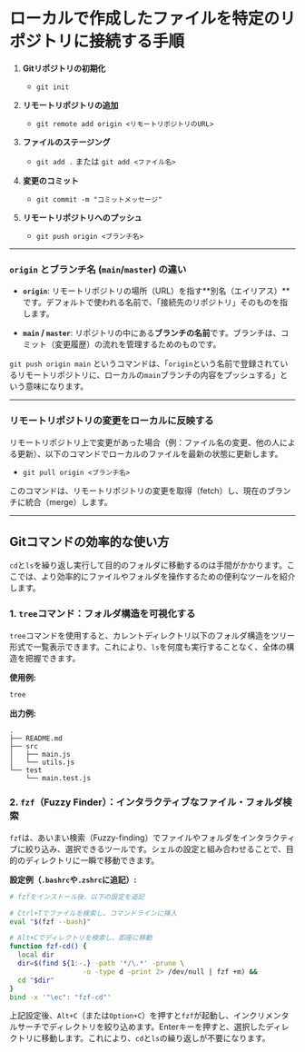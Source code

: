 # ローカルで作成したファイルを特定のリポジトリに接続する手順

1. **Gitリポジトリの初期化**
   - `git init`

2. **リモートリポジトリの追加**
   - `git remote add origin <リモートリポジトリのURL>`

3. **ファイルのステージング**
   - `git add .` または `git add <ファイル名>`

4. **変更のコミット**
   - `git commit -m "コミットメッセージ"`

5. **リモートリポジトリへのプッシュ**
   - `git push origin <ブランチ名>`

---

### `origin` とブランチ名 (`main`/`master`) の違い

- **`origin`**: リモートリポジトリの場所（URL）を指す**別名（エイリアス）**です。デフォルトで使われる名前で、「接続先のリポジトリ」そのものを指します。

- **`main` / `master`**: リポジトリの中にある**ブランチの名前**です。ブランチは、コミット（変更履歴）の流れを管理するためのものです。

`git push origin main` というコマンドは、「`origin`という名前で登録されているリモートリポジトリに、ローカルの`main`ブランチの内容をプッシュする」という意味になります。

---

### リモートリポジトリの変更をローカルに反映する

リモートリポジトリ上で変更があった場合（例：ファイル名の変更、他の人による更新）、以下のコマンドでローカルのファイルを最新の状態に更新します。

- `git pull origin <ブランチ名>`

このコマンドは、リモートリポジトリの変更を取得（fetch）し、現在のブランチに統合（merge）します。

---

## Gitコマンドの効率的な使い方

`cd`と`ls`を繰り返し実行して目的のフォルダに移動するのは手間がかかります。ここでは、より効率的にファイルやフォルダを操作するための便利なツールを紹介します。

### 1. `tree`コマンド：フォルダ構造を可視化する

`tree`コマンドを使用すると、カレントディレクトリ以下のフォルダ構造をツリー形式で一覧表示できます。これにより、`ls`を何度も実行することなく、全体の構造を把握できます。

**使用例:** 
```bash
tree
```

**出力例:**
```
.
├── README.md
├── src
│   ├── main.js
│   └── utils.js
└── test
    └── main.test.js
```

### 2. `fzf`（Fuzzy Finder）：インタラクティブなファイル・フォルダ検索

`fzf`は、あいまい検索（Fuzzy-finding）でファイルやフォルダをインタラクティブに絞り込み、選択できるツールです。シェルの設定と組み合わせることで、目的のディレクトリに一瞬で移動できます。

**設定例（`.bashrc`や`.zshrc`に追記）:**
```bash
# fzfをインストール後、以下の設定を追記

# Ctrl+Tでファイルを検索し、コマンドラインに挿入
eval "$(fzf --bash)"

# Alt+Cでディレクトリを検索し、即座に移動
function fzf-cd() {
  local dir
  dir=$(find ${1:-.} -path '*/\.*' -prune \
                  -o -type d -print 2> /dev/null | fzf +m) &&
  cd "$dir"
}
bind -x '"\ec": "fzf-cd"'
```

上記設定後、`Alt+C`（または`Option+C`）を押すと`fzf`が起動し、インクリメンタルサーチでディレクトリを絞り込めます。Enterキーを押すと、選択したディレクトリに移動します。これにより、`cd`と`ls`の繰り返しが不要になります。
